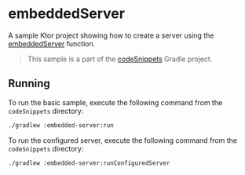 # embeddedServer

A sample Ktor project showing how to create a server using the [embeddedServer](https://ktor.io/docs/create-server.html#embedded-server) function.
> This sample is a part of the [codeSnippets](../../README.md) Gradle project.

## Running

To run the basic sample, execute the following command from the `codeSnippets` directory:

```bash
./gradlew :embedded-server:run
```

To run the configured server, execute the following command from the `codeSnippets` directory:

```bash
./gradlew :embedded-server:runConfiguredServer
```